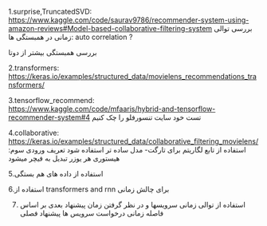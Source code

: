 1.surprise,TruncatedSVD:                                         
https://www.kaggle.com/code/saurav9786/recommender-system-using-amazon-reviews#Model-based-collaborative-filtering-system
بررسی توالی زمانی در همبستگی ها: auto correlation ?

بررسی همبستگی بیشتر از دوتا

2.transformers:                                                 
https://keras.io/examples/structured_data/movielens_recommendations_transformers/

3.tensorflow_recommend:                                                               
https://www.kaggle.com/code/mfaaris/hybrid-and-tensorflow-recommender-system#4
تست خود سایت تنسورفلو را چک کنیم

4.collaborative:                                                                 
https://keras.io/examples/structured_data/collaborative_filtering_movielens/
استفاده از تابع لگاریتم برای تارگت- 
مدل ساده تر استفاده شود
تعریف ورودی سوم:  هیستوری هر یوزر تبدیل به فیچر میشود


5.استفاده از داده های هم بستگی

6.استفاده از transformers and rnn برای چالش زمانی                    

7. استفاده از توالی زمانی سرویسها  و در نظر گرفتن زمان پیشنهاد بعدی بر اساس فاصله زمانی درخواست سرویس ها 
پیشنهاد فصلی

